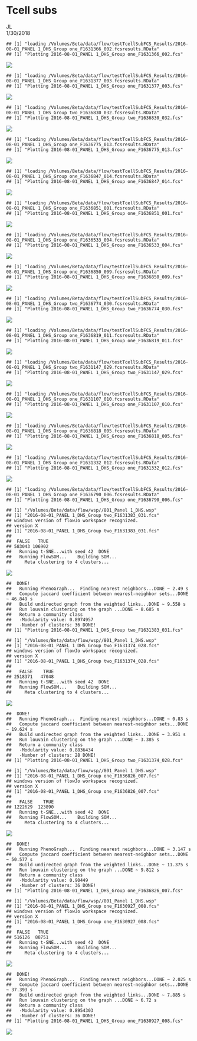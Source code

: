 # Tcell subs
JL  
1/30/2018  


```
## [1] "loading /Volumes/Beta/data/flow/testTcellSubFCS_Results/2016-08-01_PANEL 1_DHS_Group one_F1631366_002.fcsresults.RData"
## [1] "Plotting 2016-08-01_PANEL 1_DHS_Group one_F1631366_002.fcs"
```

![](TestKmeans_combo_NoCD95_v4_files/figure-html/func-1.png)<!-- -->

```
## [1] "loading /Volumes/Beta/data/flow/testTcellSubFCS_Results/2016-08-01_PANEL 1_DHS_Group one_F1631377_003.fcsresults.RData"
## [1] "Plotting 2016-08-01_PANEL 1_DHS_Group one_F1631377_003.fcs"
```

![](TestKmeans_combo_NoCD95_v4_files/figure-html/func-2.png)<!-- -->

```
## [1] "loading /Volumes/Beta/data/flow/testTcellSubFCS_Results/2016-08-01_PANEL 1_DHS_Group two_F1636830_032.fcsresults.RData"
## [1] "Plotting 2016-08-01_PANEL 1_DHS_Group two_F1636830_032.fcs"
```

![](TestKmeans_combo_NoCD95_v4_files/figure-html/func-3.png)<!-- -->

```
## [1] "loading /Volumes/Beta/data/flow/testTcellSubFCS_Results/2016-08-01_PANEL 1_DHS_Group one_F1636775_013.fcsresults.RData"
## [1] "Plotting 2016-08-01_PANEL 1_DHS_Group one_F1636775_013.fcs"
```

![](TestKmeans_combo_NoCD95_v4_files/figure-html/func-4.png)<!-- -->

```
## [1] "loading /Volumes/Beta/data/flow/testTcellSubFCS_Results/2016-08-01_PANEL 1_DHS_Group one_F1636847_014.fcsresults.RData"
## [1] "Plotting 2016-08-01_PANEL 1_DHS_Group one_F1636847_014.fcs"
```

![](TestKmeans_combo_NoCD95_v4_files/figure-html/func-5.png)<!-- -->

```
## [1] "loading /Volumes/Beta/data/flow/testTcellSubFCS_Results/2016-08-01_PANEL 1_DHS_Group one_F1636851_001.fcsresults.RData"
## [1] "Plotting 2016-08-01_PANEL 1_DHS_Group one_F1636851_001.fcs"
```

![](TestKmeans_combo_NoCD95_v4_files/figure-html/func-6.png)<!-- -->

```
## [1] "loading /Volumes/Beta/data/flow/testTcellSubFCS_Results/2016-08-01_PANEL 1_DHS_Group one_F1636533_004.fcsresults.RData"
## [1] "Plotting 2016-08-01_PANEL 1_DHS_Group one_F1636533_004.fcs"
```

![](TestKmeans_combo_NoCD95_v4_files/figure-html/func-7.png)<!-- -->

```
## [1] "loading /Volumes/Beta/data/flow/testTcellSubFCS_Results/2016-08-01_PANEL 1_DHS_Group one_F1636850_009.fcsresults.RData"
## [1] "Plotting 2016-08-01_PANEL 1_DHS_Group one_F1636850_009.fcs"
```

![](TestKmeans_combo_NoCD95_v4_files/figure-html/func-8.png)<!-- -->

```
## [1] "loading /Volumes/Beta/data/flow/testTcellSubFCS_Results/2016-08-01_PANEL 1_DHS_Group two_F1636774_030.fcsresults.RData"
## [1] "Plotting 2016-08-01_PANEL 1_DHS_Group two_F1636774_030.fcs"
```

![](TestKmeans_combo_NoCD95_v4_files/figure-html/func-9.png)<!-- -->

```
## [1] "loading /Volumes/Beta/data/flow/testTcellSubFCS_Results/2016-08-01_PANEL 1_DHS_Group one_F1636819_011.fcsresults.RData"
## [1] "Plotting 2016-08-01_PANEL 1_DHS_Group one_F1636819_011.fcs"
```

![](TestKmeans_combo_NoCD95_v4_files/figure-html/func-10.png)<!-- -->

```
## [1] "loading /Volumes/Beta/data/flow/testTcellSubFCS_Results/2016-08-01_PANEL 1_DHS_Group two_F1631147_029.fcsresults.RData"
## [1] "Plotting 2016-08-01_PANEL 1_DHS_Group two_F1631147_029.fcs"
```

![](TestKmeans_combo_NoCD95_v4_files/figure-html/func-11.png)<!-- -->

```
## [1] "loading /Volumes/Beta/data/flow/testTcellSubFCS_Results/2016-08-01_PANEL 1_DHS_Group one_F1631107_010.fcsresults.RData"
## [1] "Plotting 2016-08-01_PANEL 1_DHS_Group one_F1631107_010.fcs"
```

![](TestKmeans_combo_NoCD95_v4_files/figure-html/func-12.png)<!-- -->

```
## [1] "loading /Volumes/Beta/data/flow/testTcellSubFCS_Results/2016-08-01_PANEL 1_DHS_Group one_F1636818_005.fcsresults.RData"
## [1] "Plotting 2016-08-01_PANEL 1_DHS_Group one_F1636818_005.fcs"
```

![](TestKmeans_combo_NoCD95_v4_files/figure-html/func-13.png)<!-- -->

```
## [1] "loading /Volumes/Beta/data/flow/testTcellSubFCS_Results/2016-08-01_PANEL 1_DHS_Group one_F1631332_012.fcsresults.RData"
## [1] "Plotting 2016-08-01_PANEL 1_DHS_Group one_F1631332_012.fcs"
```

![](TestKmeans_combo_NoCD95_v4_files/figure-html/func-14.png)<!-- -->

```
## [1] "loading /Volumes/Beta/data/flow/testTcellSubFCS_Results/2016-08-01_PANEL 1_DHS_Group one_F1636790_006.fcsresults.RData"
## [1] "Plotting 2016-08-01_PANEL 1_DHS_Group one_F1636790_006.fcs"
```

```
## [1] "/Volumes/Beta/data/flow/wsp//801_Panel 1_DHS.wsp"
## [1] "2016-08-01_PANEL 1_DHS_Group two_F1631383_031.fcs"
## windows version of flowJo workspace recognized.
## version X
## [1] "2016-08-01_PANEL 1_DHS_Group two_F1631383_031.fcs"
## 
##  FALSE   TRUE 
## 583043 106902 
##   Running t-SNE...with seed 42  DONE
##   Running FlowSOM...    Building SOM...
##     Meta clustering to 4 clusters...
```

![](TestKmeans_combo_NoCD95_v4_files/figure-html/func-15.png)<!-- -->

```
##  DONE!
##   Running PhenoGraph...  Finding nearest neighbors...DONE ~ 2.49 s
##   Compute jaccard coefficient between nearest-neighbor sets...DONE ~ 46.849 s
##   Build undirected graph from the weighted links...DONE ~ 9.558 s
##   Run louvain clustering on the graph ...DONE ~ 8.685 s
##   Return a community class
##   -Modularity value: 0.8974957 
##   -Number of clusters: 36 DONE!
## [1] "Plotting 2016-08-01_PANEL 1_DHS_Group two_F1631383_031.fcs"
```

```
## [1] "/Volumes/Beta/data/flow/wsp//801_Panel 1_DHS.wsp"
## [1] "2016-08-01_PANEL 1_DHS_Group two_F1631374_028.fcs"
## windows version of flowJo workspace recognized.
## version X
## [1] "2016-08-01_PANEL 1_DHS_Group two_F1631374_028.fcs"
## 
##   FALSE    TRUE 
## 2518371   47048 
##   Running t-SNE...with seed 42  DONE
##   Running FlowSOM...    Building SOM...
##     Meta clustering to 4 clusters...
```

![](TestKmeans_combo_NoCD95_v4_files/figure-html/func-16.png)<!-- -->

```
##  DONE!
##   Running PhenoGraph...  Finding nearest neighbors...DONE ~ 0.83 s
##   Compute jaccard coefficient between nearest-neighbor sets...DONE ~ 19.624 s
##   Build undirected graph from the weighted links...DONE ~ 3.951 s
##   Run louvain clustering on the graph ...DONE ~ 3.385 s
##   Return a community class
##   -Modularity value: 0.8836434 
##   -Number of clusters: 28 DONE!
## [1] "Plotting 2016-08-01_PANEL 1_DHS_Group two_F1631374_028.fcs"
```

```
## [1] "/Volumes/Beta/data/flow/wsp//801_Panel 1_DHS.wsp"
## [1] "2016-08-01_PANEL 1_DHS_Group one_F1636826_007.fcs"
## windows version of flowJo workspace recognized.
## version X
## [1] "2016-08-01_PANEL 1_DHS_Group one_F1636826_007.fcs"
## 
##   FALSE    TRUE 
## 1222629  123890 
##   Running t-SNE...with seed 42  DONE
##   Running FlowSOM...    Building SOM...
##     Meta clustering to 4 clusters...
```

![](TestKmeans_combo_NoCD95_v4_files/figure-html/func-17.png)<!-- -->

```
##  DONE!
##   Running PhenoGraph...  Finding nearest neighbors...DONE ~ 3.147 s
##   Compute jaccard coefficient between nearest-neighbor sets...DONE ~ 50.577 s
##   Build undirected graph from the weighted links...DONE ~ 11.375 s
##   Run louvain clustering on the graph ...DONE ~ 9.812 s
##   Return a community class
##   -Modularity value: 0.90449 
##   -Number of clusters: 36 DONE!
## [1] "Plotting 2016-08-01_PANEL 1_DHS_Group one_F1636826_007.fcs"
```

```
## [1] "/Volumes/Beta/data/flow/wsp//801_Panel 1_DHS.wsp"
## [1] "2016-08-01_PANEL 1_DHS_Group one_F1630927_008.fcs"
## windows version of flowJo workspace recognized.
## version X
## [1] "2016-08-01_PANEL 1_DHS_Group one_F1630927_008.fcs"
## 
##  FALSE   TRUE 
## 516126  88751 
##   Running t-SNE...with seed 42  DONE
##   Running FlowSOM...    Building SOM...
##     Meta clustering to 4 clusters...
```

![](TestKmeans_combo_NoCD95_v4_files/figure-html/func-18.png)<!-- -->

```
##  DONE!
##   Running PhenoGraph...  Finding nearest neighbors...DONE ~ 2.025 s
##   Compute jaccard coefficient between nearest-neighbor sets...DONE ~ 37.393 s
##   Build undirected graph from the weighted links...DONE ~ 7.885 s
##   Run louvain clustering on the graph ...DONE ~ 6.72 s
##   Return a community class
##   -Modularity value: 0.8954303 
##   -Number of clusters: 36 DONE!
## [1] "Plotting 2016-08-01_PANEL 1_DHS_Group one_F1630927_008.fcs"
```

![](TestKmeans_combo_NoCD95_v4_files/figure-html/func-19.png)<!-- -->
